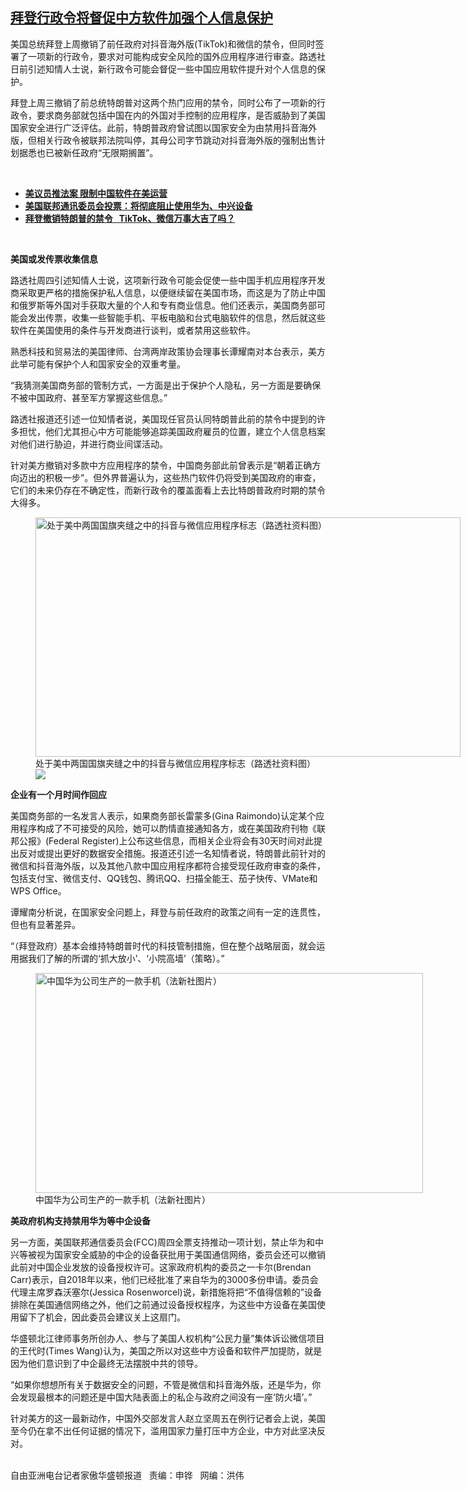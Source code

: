 <!--1624047593000-->
[拜登行政令将督促中方软件加强个人信息保护](https://www.rfa.org/mandarin/yataibaodao/jingmao/hc-06182021112223.html)
------

<p></p><p>美国总统拜登上周撤销了前任政府对抖音海外版(TikTok)和微信的禁令，但同时签署了一项新的行政令，要求对可能构成安全风险的国外应用程序进行审查。路透社日前引述知情人士说，新行政令可能会督促一些中国应用软件提升对个人信息的保护。</p><p>拜登上周三撤销了前总统特朗普对这两个热门应用的禁令，同时公布了一项新的行政令，要求商务部就包括中国在内的外国对手控制的应用程序，是否威胁到了美国国家安全进行广泛评估。此前，特朗普政府曾试图以国家安全为由禁用抖音海外版，但相关行政令被联邦法院叫停，其母公司字节跳动对抖音海外版的强制出售计划据悉也已被新任政府“无限期搁置”。</p><p><br/></p><ul><li><a href="https://www.rfa.org/mandarin/yataibaodao/meiti/cm-10302020143250.html"><strong>美议员推法案 限制中国软件在美运营</strong></a></li><li><strong><a href="https://www.rfa.org/mandarin/Xinwen/3-06182021082449.html">美国联邦通讯委员会投票：将彻底阻止使用华为、中兴设备</a></strong></li><li><strong><a href="https://www.rfa.org/mandarin/yataibaodao/junshiwaijiao/cm-06102021141552.html">拜登撤销特朗普的禁令   TikTok、微信万事大吉了吗？</a></strong></li></ul><p><br/></p><p><strong>美国或发传票收集信息</strong></p><p>路透社周四引述知情人士说，这项新行政令可能会促使一些中国手机应用程序开发商采取更严格的措施保护私人信息，以便继续留在美国市场，而这是为了防止中国和俄罗斯等外国对手获取大量的个人和专有商业信息。他们还表示，美国商务部可能会发出传票，收集一些智能手机、平板电脑和台式电脑软件的信息，然后就这些软件在美国使用的条件与开发商进行谈判，或者禁用这些软件。</p><p>熟悉科技和贸易法的美国律师、台湾两岸政策协会理事长谭耀南对本台表示，美方此举可能有保护个人和国家安全的双重考量。</p><p>“我猜测美国商务部的管制方式，一方面是出于保护个人隐私，另一方面是要确保不被中国政府、甚至军方掌握这些信息。”</p><p>路透社报道还引述一位知情者说，美国现任官员认同特朗普此前的禁令中提到的许多担忧，他们尤其担心中方可能能够追踪美国政府雇员的位置，建立个人信息档案对他们进行胁迫，并进行商业间谍活动。</p><p>针对美方撤销对多款中方应用程序的禁令，中国商务部此前曾表示是“朝着正确方向迈出的积极一步”。但外界普遍认为，这些热门软件仍将受到美国政府的审查，它们的未来仍存在不确定性，而新行政令的覆盖面看上去比特朗普政府时期的禁令大得多。</p><p><figure class="image-richtext image-inline captioned" style="width:680px;"><img alt="处于美中两国国旗夹缝之中的抖音与微信应用程序标志（路透社资料图）" height="383" src="https://www.rfa.org/mandarin/yataibaodao/jingmao/hc-06182021112223.html/hc0618a.jpg/@@images/15aa371e-2256-42cf-af67-4757e1f3f65e.jpeg" title="hc0618a.jpg" width="680"/><figcaption class="image-caption">处于美中两国国旗夹缝之中的抖音与微信应用程序标志（路透社资料图）</figcaption><small></small><div id="zoomattribute"><a data-caption="处于美中两国国旗夹缝之中的抖音与微信应用程序标志（路透社资料图）" data-fancybox="" href="https://www.rfa.org/mandarin/yataibaodao/jingmao/hc-06182021112223.html/hc0618a.jpg" id="single_image" title="处于美中两国国旗夹缝之中的抖音与微信应用程序标志（路透社资料图）"><img src="/++plone++rfa-resources/img/icon-zoom.png"/></a></div></figure></p><p><strong>企业有一个月时间作回应</strong></p><p>美国商务部的一名发言人表示，如果商务部长雷蒙多(Gina Raimondo)认定某个应用程序构成了不可接受的风险，她可以酌情直接通知各方，或在美国政府刊物《联邦公报》(Federal Register)上公布这些信息，而相关企业将会有30天时间对此提出反对或提出更好的数据安全措施。报道还引述一名知情者说，特朗普此前针对的微信和抖音海外版，以及其他八款中国应用程序都符合接受现任政府审查的条件，包括支付宝、微信支付、QQ钱包、腾讯QQ、扫描全能王、茄子快传、VMate和WPS Office。</p><p>谭耀南分析说，在国家安全问题上，拜登与前任政府的政策之间有一定的连贯性，但也有显著差异。</p><p>“（拜登政府）基本会维持特朗普时代的科技管制措施，但在整个战略层面，就会运用据我们了解的所谓的‘抓大放小’、‘小院高墙’（策略）。”</p><p><figure class="image-richtext image-inline captioned" style="width:620px;"><img alt="中国华为公司生产的一款手机（法新社图片）" height="352" src="https://www.rfa.org/mandarin/yataibaodao/jingmao/hc-06182021112223.html/hc0618e.jpg/@@images/c5b82f77-deeb-4be4-a2de-55a42ba5a1bf.jpeg" title="hc0618e.jpg" width="620"/><figcaption class="image-caption">中国华为公司生产的一款手机（法新社图片）</figcaption><small></small></figure></p><p><strong>美政府机构支持禁用华为等中企设备</strong></p><p>另一方面，美国联邦通信委员会(FCC)周四全票支持推动一项计划，禁止华为和中兴等被视为国家安全威胁的中企的设备获批用于美国通信网络，委员会还可以撤销此前对中国企业发放的设备授权许可。这家政府机构的委员之一卡尔(Brendan Carr)表示，自2018年以来，他们已经批准了来自华为的3000多份申请。委员会代理主席罗森沃塞尔(Jessica Rosenworcel)说，新措施将把“不值得信赖的”设备排除在美国通信网络之外，他们之前通过设备授权程序，为这些中方设备在美国使用留下了机会，因此委员会建议关上这扇门。</p><p>华盛顿北江律师事务所创办人、参与了美国人权机构“公民力量”集体诉讼微信项目的王代时(Times Wang)认为，美国之所以对这些中方设备和软件严加提防，就是因为他们意识到了中企最终无法摆脱中共的领导。</p><p>“如果你想想所有关于数据安全的问题，不管是微信和抖音海外版，还是华为，你会发现最根本的问题还是中国大陆表面上的私企与政府之间没有一座‘防火墙’。”</p><p>针对美方的这一最新动作，中国外交部发言人赵立坚周五在例行记者会上说，美国至今仍在拿不出任何证据的情况下，滥用国家力量打压中方企业，中方对此坚决反对。</p><p><br/>自由亚洲电台记者家傲华盛顿报道   责编：申铧   网编：洪伟</p>

